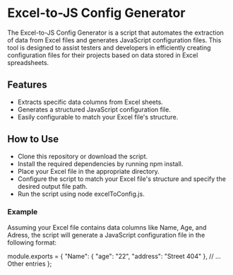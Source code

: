 # Excel-to-JS Config Generator
The Excel-to-JS Config Generator is a script that automates the extraction of data from Excel files and generates JavaScript configuration files. This tool is designed to assist testers and developers in efficiently creating configuration files for their projects based on data stored in Excel spreadsheets.

## Features
- Extracts specific data columns from Excel sheets.
- Generates a structured JavaScript configuration file.
- Easily configurable to match your Excel file's structure.
  
## How to Use
- Clone this repository or download the script.
- Install the required dependencies by running npm install.
- Place your Excel file in the appropriate directory.
- Configure the script to match your Excel file's structure and specify the desired output file path.
- Run the script using node excelToConfig.js.

### Example
Assuming your Excel file contains data columns like Name, Age, and Adress, the script will generate a JavaScript configuration file in the following format:

module.exports = {
    "Name": {
        "age": "22",
        "address": "Street 404"
    },
    // ... Other entries
};  
